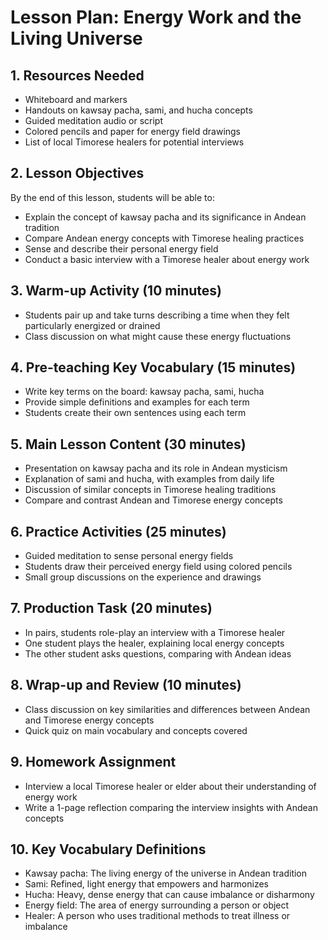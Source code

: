 # Lesson Plan: Energy Work and the Living Universe

## 1. Resources Needed

- Whiteboard and markers
- Handouts on kawsay pacha, sami, and hucha concepts
- Guided meditation audio or script
- Colored pencils and paper for energy field drawings
- List of local Timorese healers for potential interviews

## 2. Lesson Objectives

By the end of this lesson, students will be able to:
- Explain the concept of kawsay pacha and its significance in Andean tradition
- Compare Andean energy concepts with Timorese healing practices
- Sense and describe their personal energy field
- Conduct a basic interview with a Timorese healer about energy work

## 3. Warm-up Activity (10 minutes)

- Students pair up and take turns describing a time when they felt particularly energized or drained
- Class discussion on what might cause these energy fluctuations

## 4. Pre-teaching Key Vocabulary (15 minutes)

- Write key terms on the board: kawsay pacha, sami, hucha
- Provide simple definitions and examples for each term
- Students create their own sentences using each term

## 5. Main Lesson Content (30 minutes)

- Presentation on kawsay pacha and its role in Andean mysticism
- Explanation of sami and hucha, with examples from daily life
- Discussion of similar concepts in Timorese healing traditions
- Compare and contrast Andean and Timorese energy concepts

## 6. Practice Activities (25 minutes)

- Guided meditation to sense personal energy fields
- Students draw their perceived energy field using colored pencils
- Small group discussions on the experience and drawings

## 7. Production Task (20 minutes)

- In pairs, students role-play an interview with a Timorese healer
- One student plays the healer, explaining local energy concepts
- The other student asks questions, comparing with Andean ideas

## 8. Wrap-up and Review (10 minutes)

- Class discussion on key similarities and differences between Andean and Timorese energy concepts
- Quick quiz on main vocabulary and concepts covered

## 9. Homework Assignment

- Interview a local Timorese healer or elder about their understanding of energy work
- Write a 1-page reflection comparing the interview insights with Andean concepts

## 10. Key Vocabulary Definitions

- Kawsay pacha: The living energy of the universe in Andean tradition
- Sami: Refined, light energy that empowers and harmonizes
- Hucha: Heavy, dense energy that can cause imbalance or disharmony
- Energy field: The area of energy surrounding a person or object
- Healer: A person who uses traditional methods to treat illness or imbalance